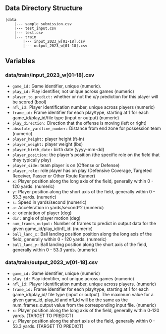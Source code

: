 ## Data Directory Structure

```
|data
    |--- sample_submission.csv
    |--- test_input.csv
    |--- test.csv
    |--- train
        |--- input_2023_w[01-18].csv
        |--- output_2023_w[01-18].csv
```
## Variables
### data/train/input_2023_w[01-18].csv
- `game_id:` Game identifier, unique (numeric). 
- `play_id:` Play identifier, not unique across games (numeric)
- `player_to_predict:` whether or not the x/y prediction for this player will be scored (bool)
- `nfl_id:` Player identification number, unique across players (numeric)
- `frame_id:` Frame identifier for each play/type, starting at 1 for each game_id/play_id/file type (input or output) (numeric)
- `play_direction:` Direction that the offense is moving (left or right)
- `absolute_yardline_number:` Distance from end zone for possession team (numeric)
- `player_height:` player height (ft-in)
- `player_weight:` player weight (lbs)
- `player_birth_date:` birth date (yyyy-mm-dd)
- `player_position:` the player's position (the specific role on the field that they typically play)
- `player_side:` team player is on (Offense or Defense)
- `player_role:` role player has on play (Defensive Coverage, Targeted Receiver, Passer or Other Route Runner)
- `x:` Player position along the long axis of the field, generally within 0 - 120 yards. (numeric)
- `y:` Player position along the short axis of the field, generally within 0 - 53.3 yards. (numeric)
- `s:` Speed in yards/second (numeric)
- `a:` Acceleration in yards/second^2 (numeric)
- `o:` orientation of player (deg)
- `dir:` angle of player motion (deg)
- `num_frames_output:` Number of frames to predict in output data for the given game_id/play_id/nfl_id. (numeric)
- `ball_land_x:` Ball landing position position along the long axis of the field, generally within 0 - 120 yards. (numeric)
- `ball_land_y:` Ball landing position along the short axis of the field, generally within 0 - 53.3 yards. (numeric)

### data/train/output_2023_w[01-18].csv
- `game_id:` Game identifier, unique (numeric)
- `play_id:` Play identifier, not unique across games (numeric)
- `nfl_id:` Player identification number, unique across players. (numeric)
- `frame_id:` Frame identifier for each play/type, starting at 1 for each game_id/play_id/ file type (input or output). The maximum value for a given game_id, play_id and nfl_id will be the same as the num_frames_output value from the corresponding input file. (numeric)
- `x:` Player position along the long axis of the field, generally within 0-120 yards. (TARGET TO PREDICT)
- `y:` Player position along the short axis of the field, generally within 0 - 53.3 yards. (TARGET TO PREDICT)